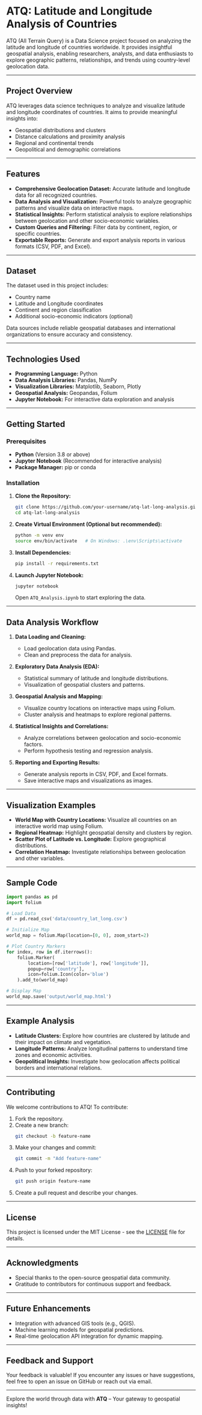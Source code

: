 # ATQ: Latitude and Longitude Analysis of Countries  

ATQ (All Terrain Query) is a Data Science project focused on analyzing the latitude and longitude of countries worldwide. It provides insightful geospatial analysis, enabling researchers, analysts, and data enthusiasts to explore geographic patterns, relationships, and trends using country-level geolocation data.

---

## Project Overview  

ATQ leverages data science techniques to analyze and visualize latitude and longitude coordinates of countries. It aims to provide meaningful insights into:
- Geospatial distributions and clusters
- Distance calculations and proximity analysis
- Regional and continental trends
- Geopolitical and demographic correlations

---

## Features  

- **Comprehensive Geolocation Dataset:** Accurate latitude and longitude data for all recognized countries.
- **Data Analysis and Visualization:** Powerful tools to analyze geographic patterns and visualize data on interactive maps.
- **Statistical Insights:** Perform statistical analysis to explore relationships between geolocation and other socio-economic variables.
- **Custom Queries and Filtering:** Filter data by continent, region, or specific countries.
- **Exportable Reports:** Generate and export analysis reports in various formats (CSV, PDF, and Excel).

---

## Dataset  

The dataset used in this project includes:
- Country name
- Latitude and Longitude coordinates
- Continent and region classification  
- Additional socio-economic indicators (optional)

Data sources include reliable geospatial databases and international organizations to ensure accuracy and consistency.

---

## Technologies Used  

- **Programming Language:** Python  
- **Data Analysis Libraries:** Pandas, NumPy  
- **Visualization Libraries:** Matplotlib, Seaborn, Plotly  
- **Geospatial Analysis:** Geopandas, Folium  
- **Jupyter Notebook:** For interactive data exploration and analysis

---

## Getting Started  

### Prerequisites  
- **Python** (Version 3.8 or above)  
- **Jupyter Notebook** (Recommended for interactive analysis)  
- **Package Manager:** pip or conda  

### Installation  

1. **Clone the Repository:**  
   ```bash
   git clone https://github.com/your-username/atq-lat-long-analysis.git
   cd atq-lat-long-analysis
   ```

2. **Create Virtual Environment (Optional but recommended):**  
   ```bash
   python -m venv env
   source env/bin/activate   # On Windows: .\env\Scripts\activate
   ```

3. **Install Dependencies:**  
   ```bash
   pip install -r requirements.txt
   ```

4. **Launch Jupyter Notebook:**  
   ```bash
   jupyter notebook
   ```
   Open `ATQ_Analysis.ipynb` to start exploring the data.

---

## Data Analysis Workflow  

1. **Data Loading and Cleaning:**  
   - Load geolocation data using Pandas.  
   - Clean and preprocess the data for analysis.  

2. **Exploratory Data Analysis (EDA):**  
   - Statistical summary of latitude and longitude distributions.  
   - Visualization of geospatial clusters and patterns.  

3. **Geospatial Analysis and Mapping:**  
   - Visualize country locations on interactive maps using Folium.  
   - Cluster analysis and heatmaps to explore regional patterns.  

4. **Statistical Insights and Correlations:**  
   - Analyze correlations between geolocation and socio-economic factors.  
   - Perform hypothesis testing and regression analysis.  

5. **Reporting and Exporting Results:**  
   - Generate analysis reports in CSV, PDF, and Excel formats.  
   - Save interactive maps and visualizations as images.  

---

## Visualization Examples  

- **World Map with Country Locations:** Visualize all countries on an interactive world map using Folium.  
- **Regional Heatmap:** Highlight geospatial density and clusters by region.  
- **Scatter Plot of Latitude vs. Longitude:** Explore geographical distributions.  
- **Correlation Heatmap:** Investigate relationships between geolocation and other variables.

---

## Sample Code  

```python
import pandas as pd
import folium

# Load Data
df = pd.read_csv('data/country_lat_long.csv')

# Initialize Map
world_map = folium.Map(location=[0, 0], zoom_start=2)

# Plot Country Markers
for index, row in df.iterrows():
    folium.Marker(
        location=[row['latitude'], row['longitude']],
        popup=row['country'],
        icon=folium.Icon(color='blue')
    ).add_to(world_map)

# Display Map
world_map.save('output/world_map.html')
```

---

## Example Analysis  

- **Latitude Clusters:** Explore how countries are clustered by latitude and their impact on climate and vegetation.  
- **Longitude Patterns:** Analyze longitudinal patterns to understand time zones and economic activities.  
- **Geopolitical Insights:** Investigate how geolocation affects political borders and international relations.  

---

## Contributing  

We welcome contributions to ATQ! To contribute:  
1. Fork the repository.  
2. Create a new branch:  
   ```bash
   git checkout -b feature-name
   ```  
3. Make your changes and commit:  
   ```bash
   git commit -m "Add feature-name"
   ```  
4. Push to your forked repository:  
   ```bash
   git push origin feature-name
   ```  
5. Create a pull request and describe your changes.  

---

## License  

This project is licensed under the MIT License - see the [LICENSE](LICENSE) file for details.  

---

## Acknowledgments  

- Special thanks to the open-source geospatial data community.  
- Gratitude to contributors for continuous support and feedback.  

---

## Future Enhancements  

- Integration with advanced GIS tools (e.g., QGIS).  
- Machine learning models for geospatial predictions.  
- Real-time geolocation API integration for dynamic mapping.  

---

## Feedback and Support  

Your feedback is valuable! If you encounter any issues or have suggestions, feel free to open an issue on GitHub or reach out via email.  

---

Explore the world through data with **ATQ** – Your gateway to geospatial insights!
